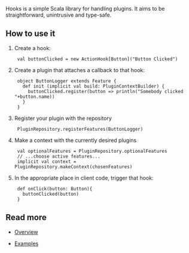 Hooks is a simple Scala library for handling plugins. It aims to be straightforward, unintrusive and type-safe.

## How to use it
1. Create a hook:

        val buttonClicked = new ActionHook[Button]("Button Clicked")

2. Create a plugin that attaches a callback to that hook:

        object ButtonLogger extends Feature {
          def init (implicit val build: PluginContextBuilder) {
            buttonClicked.register(button => println("Somebody clicked "+button.name))
          }
        }

3. Register your plugin with the repository

        PluginRepository.registerFeatures(ButtonLogger)

4. Make a context with the currently desired plugins

        val optionalFeatures = PluginRepository.optionalFeatures
        // ...choose active features...
        implicit val context = PluginRepository.makeContext(chosenFeatures)

5. In the appropriate place in client code, trigger that hook:

        def onClick(button: Button){
          buttonClicked(button)
        }

## Read more
- [Overview](Hooks/wiki/Overview)

- [Examples](Hooks/wiki/Examples)
